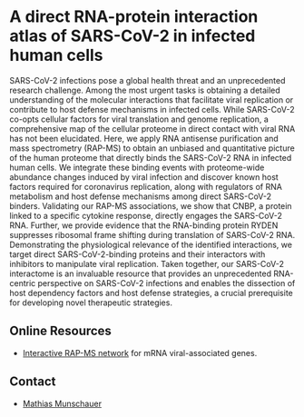 # A direct RNA-protein interaction atlas of SARS-CoV-2 in infected human cells

SARS-CoV-2 infections pose a global health threat and an unprecedented research challenge. Among the most urgent tasks is obtaining a detailed understanding of the molecular interactions that facilitate viral replication or contribute to host defense mechanisms in infected cells. While SARS-CoV-2 co-opts cellular factors for viral translation and genome replication, a comprehensive map of the cellular proteome in direct contact with viral RNA has not been elucidated. Here, we apply RNA antisense purification and mass spectrometry (RAP-MS) to obtain an unbiased and quantitative picture of the human proteome that directly binds the SARS-CoV-2 RNA in infected human cells. We integrate these binding events with proteome-wide abundance changes induced by viral infection and discover known host factors required for coronavirus replication, along with regulators of RNA metabolism and host defense mechanisms among direct SARS-CoV-2 binders. Validating our RAP-MS associations, we show that CNBP, a protein linked to a specific cytokine response, directly engages the SARS-CoV-2 RNA. Further, we provide evidence that the RNA-binding protein RYDEN suppresses ribosomal frame shifting during translation of SARS-CoV-2 RNA. Demonstrating the physiological relevance of the identified interactions, we target direct SARS-CoV-2-binding proteins and their interactors with inhibitors to manipulate viral replication. Taken together, our SARS-CoV-2 interactome is an invaluable resource that provides an unprecedented RNA-centric perspective on SARS-CoV-2 infections and enables the dissection of host dependency factors and host defense strategies, a crucial prerequisite for developing novel therapeutic strategies.

## Online Resources

- [Interactive RAP-MS network](code/interactive_rapms20.html) for mRNA viral-associated genes.

## Contact

- [Mathias Munschauer](mailto:mathias.munschauer@helmholtz-hiri.de)

<br><br>